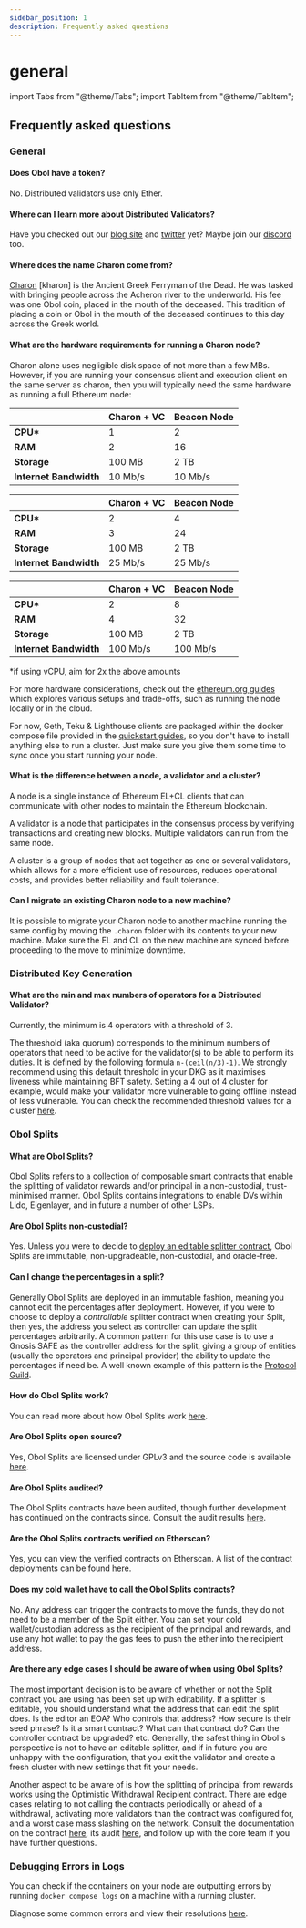 ```yaml
---
sidebar_position: 1
description: Frequently asked questions
---
```


# general

import Tabs from "@theme/Tabs"; import TabItem from "@theme/TabItem";

## Frequently asked questions

### General

#### Does Obol have a token?

No. Distributed validators use only Ether.

#### Where can I learn more about Distributed Validators?

Have you checked out our [blog site](https://blog.obol.tech) and [twitter](https://twitter.com/ObolNetwork) yet? Maybe join our [discord](https://discord.gg/n6ebKsX46w) too.

#### Where does the name Charon come from?

[Charon](https://www.theoi.com/Khthonios/Kharon.html) \[kharon] is the Ancient Greek Ferryman of the Dead. He was tasked with bringing people across the Acheron river to the underworld. His fee was one Obol coin, placed in the mouth of the deceased. This tradition of placing a coin or Obol in the mouth of the deceased continues to this day across the Greek world.

#### What are the hardware requirements for running a Charon node?

Charon alone uses negligible disk space of not more than a few MBs. However, if you are running your consensus client and execution client on the same server as charon, then you will typically need the same hardware as running a full Ethereum node:

|                        | Charon + VC | Beacon Node |
| ---------------------- | ----------- | ----------- |
| **CPU\***              | 1           | 2           |
| **RAM**                | 2           | 16          |
| **Storage**            | 100 MB      | 2 TB        |
| **Internet Bandwidth** | 10 Mb/s     | 10 Mb/s     |

|                        | Charon + VC | Beacon Node |
| ---------------------- | ----------- | ----------- |
| **CPU\***              | 2           | 4           |
| **RAM**                | 3           | 24          |
| **Storage**            | 100 MB      | 2 TB        |
| **Internet Bandwidth** | 25 Mb/s     | 25 Mb/s     |

|                        | Charon + VC | Beacon Node |
| ---------------------- | ----------- | ----------- |
| **CPU\***              | 2           | 8           |
| **RAM**                | 4           | 32          |
| **Storage**            | 100 MB      | 2 TB        |
| **Internet Bandwidth** | 100 Mb/s    | 100 Mb/s    |

\*if using vCPU, aim for 2x the above amounts

For more hardware considerations, check out the [ethereum.org guides](https://ethereum.org/en/developers/docs/nodes-and-clients/run-a-node/#environment-and-hardware) which explores various setups and trade-offs, such as running the node locally or in the cloud.

For now, Geth, Teku & Lighthouse clients are packaged within the docker compose file provided in the [quickstart guides](../start/quickstart_overview.md), so you don't have to install anything else to run a cluster. Just make sure you give them some time to sync once you start running your node.

#### What is the difference between a node, a validator and a cluster?

A node is a single instance of Ethereum EL+CL clients that can communicate with other nodes to maintain the Ethereum blockchain.

A validator is a node that participates in the consensus process by verifying transactions and creating new blocks. Multiple validators can run from the same node.

A cluster is a group of nodes that act together as one or several validators, which allows for a more efficient use of resources, reduces operational costs, and provides better reliability and fault tolerance.

#### Can I migrate an existing Charon node to a new machine?

It is possible to migrate your Charon node to another machine running the same config by moving the `.charon` folder with its contents to your new machine. Make sure the EL and CL on the new machine are synced before proceeding to the move to minimize downtime.

### Distributed Key Generation

#### What are the min and max numbers of operators for a Distributed Validator?

Currently, the minimum is 4 operators with a threshold of 3.

The threshold (aka quorum) corresponds to the minimum numbers of operators that need to be active for the validator(s) to be able to perform its duties. It is defined by the following formula `n-(ceil(n/3)-1)`. We strongly recommend using this default threshold in your DKG as it maximises liveness while maintaining BFT safety. Setting a 4 out of 4 cluster for example, would make your validator more vulnerable to going offline instead of less vulnerable. You can check the recommended threshold values for a cluster [here](../int/key-concepts.md).

### Obol Splits

#### What are Obol Splits?

Obol Splits refers to a collection of composable smart contracts that enable the splitting of validator rewards and/or principal in a non-custodial, trust-minimised manner. Obol Splits contains integrations to enable DVs within Lido, Eigenlayer, and in future a number of other LSPs.

#### Are Obol Splits non-custodial?

Yes. Unless you were to decide to [deploy an editable splitter contract](general.md#can-i-change-the-percentages-in-a-split), Obol Splits are immutable, non-upgradeable, non-custodial, and oracle-free.

#### Can I change the percentages in a split?

Generally Obol Splits are deployed in an immutable fashion, meaning you cannot edit the percentages after deployment. However, if you were to choose to deploy a _controllable_ splitter contract when creating your Split, then yes, the address you select as controller can update the split percentages arbitrarily. A common pattern for this use case is to use a Gnosis SAFE as the controller address for the split, giving a group of entities (usually the operators and principal provider) the ability to update the percentages if need be. A well known example of this pattern is the [Protocol Guild](https://protocol-guild.readthedocs.io/en/latest/3-smart-contract.html).

#### How do Obol Splits work?

You can read more about how Obol Splits work [here](../sc/introducing-obol-splits.md).

#### Are Obol Splits open source?

Yes, Obol Splits are licensed under GPLv3 and the source code is available [here](https://github.com/ObolNetwork/obol-splits).

#### Are Obol Splits audited?

The Obol Splits contracts have been audited, though further development has continued on the contracts since. Consult the audit results [here](../sec/smart_contract_audit.md).

#### Are the Obol Splits contracts verified on Etherscan?

Yes, you can view the verified contracts on Etherscan. A list of the contract deployments can be found [here](https://github.com/ObolNetwork/obol-splits?#deployment).

#### Does my cold wallet have to call the Obol Splits contracts?

No. Any address can trigger the contracts to move the funds, they do not need to be a member of the Split either. You can set your cold wallet/custodian address as the recipient of the principal and rewards, and use any hot wallet to pay the gas fees to push the ether into the recipient address.

#### Are there any edge cases I should be aware of when using Obol Splits?

The most important decision is to be aware of whether or not the Split contract you are using has been set up with editability. If a splitter is editable, you should understand what the address that can edit the split does. Is the editor an EOA? Who controls that address? How secure is their seed phrase? Is it a smart contract? What can that contract do? Can the controller contract be upgraded? etc. Generally, the safest thing in Obol's perspective is not to have an editable splitter, and if in future you are unhappy with the configuration, that you exit the validator and create a fresh cluster with new settings that fit your needs.

Another aspect to be aware of is how the splitting of principal from rewards works using the Optimistic Withdrawal Recipient contract. There are edge cases relating to not calling the contracts periodically or ahead of a withdrawal, activating more validators than the contract was configured for, and a worst case mass slashing on the network. Consult the documentation on the contract [here](../sc/introducing-obol-splits.md#optimistic-withdrawal-recipient), its audit [here](../sec/smart_contract_audit.md), and follow up with the core team if you have further questions.

### Debugging Errors in Logs

You can check if the containers on your node are outputting errors by running `docker compose logs` on a machine with a running cluster.

Diagnose some common errors and view their resolutions [here](https://github.com/ObolNetwork/obol-docs/blob/main/versioned_docs/version-v0.19.2/faq/errors.mdx).
